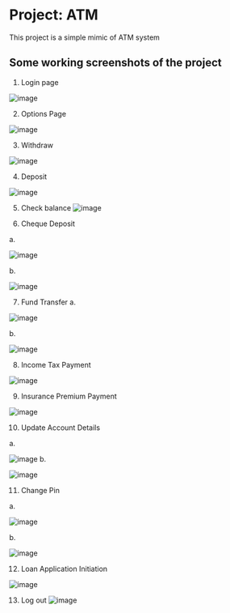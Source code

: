 # Project: ATM

This project is a simple mimic of ATM system

## Some working screenshots of the project

1. Login page

![image](https://user-images.githubusercontent.com/104689759/186414701-7cac0905-8c98-4909-b653-10b606ed73ad.png)
 
2. Options Page

![image](https://user-images.githubusercontent.com/104689759/186415554-693997c1-43e2-449e-ad23-17fd3e9b58ef.png)

3. Withdraw

![image](https://user-images.githubusercontent.com/104689759/186416231-502d936c-56da-4d6b-8f80-618cee0b0d36.png)

4. Deposit

![image](https://user-images.githubusercontent.com/104689759/186417876-71f6d739-a842-423f-9299-bea17c2084db.png)

5. Check balance
![image](https://user-images.githubusercontent.com/104689759/186416268-d0c98a7f-b433-42df-8425-d02bc7467c0e.png)

6. Cheque Deposit

  a. 
  
  ![image](https://user-images.githubusercontent.com/104689759/186416395-8d3c74a6-435d-4034-aaba-56ba349a65de.png)
  
  b. 
  
  ![image](https://user-images.githubusercontent.com/104689759/186416422-eb49d383-2888-42ba-a32f-9a5ac04af2fd.png)

7. Fund Transfer
  a. 
  
  ![image](https://user-images.githubusercontent.com/104689759/186416558-9f99d756-3648-4b5e-8d93-b21bae862020.png)
  
  b. 
  
  ![image](https://user-images.githubusercontent.com/104689759/186416603-4ec34522-882e-4870-8014-ab488651410d.png)

8. Income Tax Payment

![image](https://user-images.githubusercontent.com/104689759/186416640-3a9839e4-ad0b-4202-bffc-4442fa0766cd.png)

9. Insurance Premium Payment

![image](https://user-images.githubusercontent.com/104689759/186416668-662fa2e2-cb69-4ad8-a716-a0cc50dd2873.png)

10. Update Account Details

  a.
  
  ![image](https://user-images.githubusercontent.com/104689759/186416721-6618eaa7-d406-4033-88cc-7b269cfa89dc.png)
  b. 
  
  ![image](https://user-images.githubusercontent.com/104689759/186416757-4854dbf3-9ffd-4a62-9afd-e3f6748964eb.png)

11. Change Pin

  a. 
  
  ![image](https://user-images.githubusercontent.com/104689759/186416877-c7bc3e51-6670-45ed-958b-3a9ef16cd060.png)
  
  b.
  
  ![image](https://user-images.githubusercontent.com/104689759/186416823-9a9b6c1c-f3eb-4bef-82b8-fc55feca2f61.png)
  
12. Loan Application Initiation

![image](https://user-images.githubusercontent.com/104689759/186416953-39a5e827-e87a-4aa7-951d-082791404510.png)

13. Log out
![image](https://user-images.githubusercontent.com/104689759/186417019-d9b7617a-900d-41eb-bf0b-0bd3e5be716a.png)
